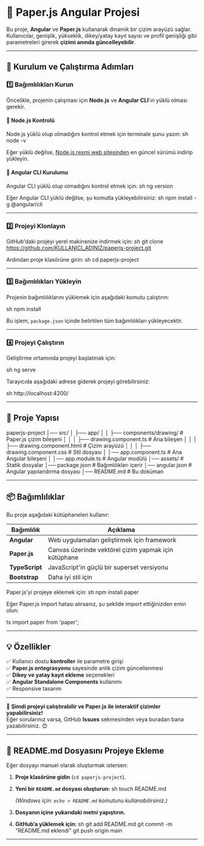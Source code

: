 
# 📌 Paper.js Angular Projesi

Bu proje, **Angular** ve **Paper.js** kullanarak dinamik bir çizim arayüzü sağlar. Kullanıcılar, genişlik, yükseklik, dikey/yatay kayıt sayısı ve profil genişliği gibi parametreleri girerek **çizimi anında güncelleyebilir**.

---

## 🚀 **Kurulum ve Çalıştırma Adımları**

### **1️⃣ Bağımlılıkları Kurun**
Öncelikle, projenin çalışması için **Node.js** ve **Angular CLI**'ın yüklü olması gerekir.

#### **🔹 Node.js Kontrolü**
Node.js yüklü olup olmadığını kontrol etmek için terminale şunu yazın:
sh
node -v

Eğer yüklü değilse, [Node.js resmi web sitesinden](https://nodejs.org/) en güncel sürümü indirip yükleyin.

#### **🔹 Angular CLI Kurulumu**
Angular CLI yüklü olup olmadığını kontrol etmek için:
sh
ng version

Eğer Angular CLI yüklü değilse, şu komutla yükleyebilirsiniz:
sh
npm install -g @angular/cli

---

### **2️⃣ Projeyi Klonlayın**
GitHub'daki projeyi yerel makinenize indirmek için:
sh
git clone https://github.com/KULLANICI_ADINIZ/paperjs-project.git

Ardından proje klasörüne girin:
sh
cd paperjs-project

---

### **3️⃣ Bağımlılıkları Yükleyin**
Projenin bağımlılıklarını yüklemek için aşağıdaki komutu çalıştırın:

sh
npm install

Bu işlem, `package.json` içinde belirtilen tüm bağımlılıkları yükleyecektir.

---

### **4️⃣ Projeyi Çalıştırın**
Geliştirme ortamında projeyi başlatmak için:

sh
ng serve

Tarayıcıda aşağıdaki adrese giderek projeyi görebilirsiniz:

sh
http://localhost:4200/

---

## 🔧 **Proje Yapısı**

paperjs-project
│── src/
│   ├── app/
│   │   ├── components/drawing/      # Paper.js çizim bileşeni
│   │   │   ├── drawing.component.ts  # Ana bileşen
│   │   │   ├── drawing.component.html # Çizim arayüzü
│   │   │   ├── drawing.component.css  # Stil dosyası
│   │── app.component.ts         # Ana Angular bileşeni
│   │── app.module.ts            # Angular modülü
│── assets/                      # Statik dosyalar
│── package.json                  # Bağımlılıkları içerir
│── angular.json                   # Angular yapılandırma dosyası
│── README.md                      # Bu doküman


---

## 📦 **Bağımlılıklar**
Bu proje aşağıdaki kütüphaneleri kullanır:

| Bağımlılık | Açıklama |
|------------|----------|
| **Angular** | Web uygulamaları geliştirmek için framework |
| **Paper.js** | Canvas üzerinde vektörel çizim yapmak için kütüphane |
| **TypeScript** | JavaScript'in güçlü bir superset versiyonu |
| **Bootstrap** | Daha iyi stil için |

Paper.js’yi projeye eklemek için:
sh
npm install paper


Eğer Paper.js import hatası alırsanız, şu şekilde import ettiğinizden emin olun:

ts
import paper from 'paper';


---

## 💡 **Özellikler**
✅ Kullanıcı dostu **kontroller** ile parametre girişi  
✅ **Paper.js entegrasyonu** sayesinde anlık çizim güncellenmesi  
✅ **Dikey ve yatay kayıt ekleme** seçenekleri  
✅ **Angular Standalone Components** kullanımı  
✅ Responsive tasarım  

---


🚀 **Şimdi projeyi çalıştırabilir ve Paper.js ile interaktif çizimler yapabilirsiniz!**  
Eğer sorularınız varsa, GitHub **Issues** sekmesinden veya buradan bana yazabilirsiniz. 😊


---

## **📌 README.md Dosyasını Projeye Ekleme**
Eğer dosyayı manuel olarak oluşturmak istersen:

1. **Proje klasörüne gidin** (`cd paperjs-project`).
2. **Yeni bir `README.md` dosyası oluşturun:**
   sh
   touch README.md
   
   _(Windows için: `echo > README.md` komutunu kullanabilirsiniz.)_
3. **Dosyanın içine yukarıdaki metni yapıştırın.**
4. **GitHub’a yüklemek için:**
   sh
   git add README.md
   git commit -m "README.md eklendi"
   git push origin main
   

---
